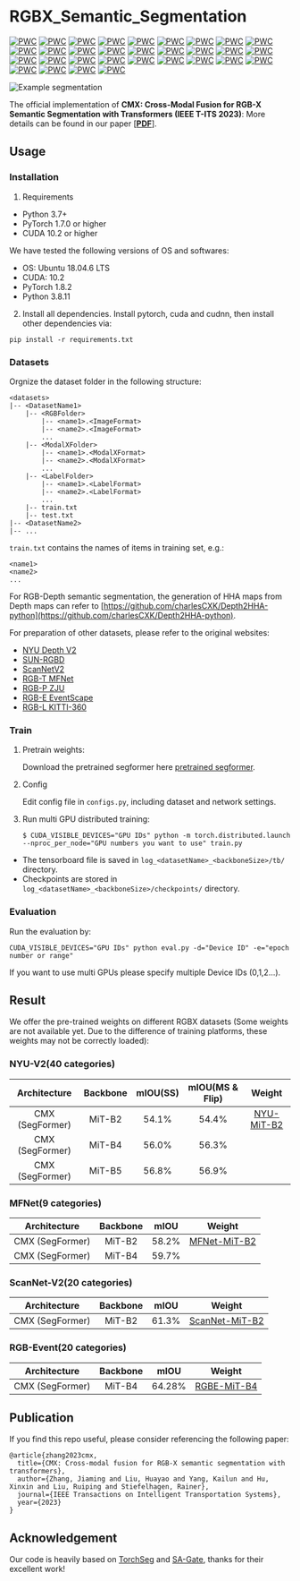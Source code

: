 # RGBX_Semantic_Segmentation

[![PWC](https://img.shields.io/endpoint.svg?url=https://paperswithcode.com/badge/cmx-cross-modal-fusion-for-rgb-x-semantic/semantic-segmentation-on-nyu-depth-v2)](https://paperswithcode.com/sota/semantic-segmentation-on-nyu-depth-v2?p=cmx-cross-modal-fusion-for-rgb-x-semantic)
[![PWC](https://img.shields.io/endpoint.svg?url=https://paperswithcode.com/badge/cmx-cross-modal-fusion-for-rgb-x-semantic/semantic-segmentation-on-sun-rgbd)](https://paperswithcode.com/sota/semantic-segmentation-on-sun-rgbd?p=cmx-cross-modal-fusion-for-rgb-x-semantic)
[![PWC](https://img.shields.io/endpoint.svg?url=https://paperswithcode.com/badge/cmx-cross-modal-fusion-for-rgb-x-semantic/semantic-segmentation-on-stanford2d3d-rgbd)](https://paperswithcode.com/sota/semantic-segmentation-on-stanford2d3d-rgbd?p=cmx-cross-modal-fusion-for-rgb-x-semantic)
[![PWC](https://img.shields.io/endpoint.svg?url=https://paperswithcode.com/badge/cmx-cross-modal-fusion-for-rgb-x-semantic/semantic-segmentation-on-scannetv2)](https://paperswithcode.com/sota/semantic-segmentation-on-scannetv2?p=cmx-cross-modal-fusion-for-rgb-x-semantic)
[![PWC](https://img.shields.io/endpoint.svg?url=https://paperswithcode.com/badge/cmx-cross-modal-fusion-for-rgb-x-semantic/semantic-segmentation-on-cityscapes-val)](https://paperswithcode.com/sota/semantic-segmentation-on-cityscapes-val?p=cmx-cross-modal-fusion-for-rgb-x-semantic)
[![PWC](https://img.shields.io/endpoint.svg?url=https://paperswithcode.com/badge/cmx-cross-modal-fusion-for-rgb-x-semantic/thermal-image-segmentation-on-mfn-dataset)](https://paperswithcode.com/sota/thermal-image-segmentation-on-mfn-dataset?p=cmx-cross-modal-fusion-for-rgb-x-semantic)
[![PWC](https://img.shields.io/endpoint.svg?url=https://paperswithcode.com/badge/cmx-cross-modal-fusion-for-rgb-x-semantic/semantic-segmentation-on-zju-rgb-p)](https://paperswithcode.com/sota/semantic-segmentation-on-zju-rgb-p?p=cmx-cross-modal-fusion-for-rgb-x-semantic)
[![PWC](https://img.shields.io/endpoint.svg?url=https://paperswithcode.com/badge/cmx-cross-modal-fusion-for-rgb-x-semantic/semantic-segmentation-on-eventscape)](https://paperswithcode.com/sota/semantic-segmentation-on-eventscape?p=cmx-cross-modal-fusion-for-rgb-x-semantic)
[![PWC](https://img.shields.io/endpoint.svg?url=https://paperswithcode.com/badge/cmx-cross-modal-fusion-for-rgb-x-semantic/semantic-segmentation-on-gamus)](https://paperswithcode.com/sota/semantic-segmentation-on-gamus?p=cmx-cross-modal-fusion-for-rgb-x-semantic)
[![PWC](https://img.shields.io/endpoint.svg?url=https://paperswithcode.com/badge/cmx-cross-modal-fusion-for-rgb-x-semantic/semantic-segmentation-on-selma)](https://paperswithcode.com/sota/semantic-segmentation-on-selma?p=cmx-cross-modal-fusion-for-rgb-x-semantic)
[![PWC](https://img.shields.io/endpoint.svg?url=https://paperswithcode.com/badge/cmx-cross-modal-fusion-for-rgb-x-semantic/semantic-segmentation-on-kitti-360)](https://paperswithcode.com/sota/semantic-segmentation-on-kitti-360?p=cmx-cross-modal-fusion-for-rgb-x-semantic)
[![PWC](https://img.shields.io/endpoint.svg?url=https://paperswithcode.com/badge/cmx-cross-modal-fusion-for-rgb-x-semantic/semantic-segmentation-on-deliver)](https://paperswithcode.com/sota/semantic-segmentation-on-deliver?p=cmx-cross-modal-fusion-for-rgb-x-semantic)
[![PWC](https://img.shields.io/endpoint.svg?url=https://paperswithcode.com/badge/cmx-cross-modal-fusion-for-rgb-x-semantic/thermal-image-segmentation-on-rgb-t-glass)](https://paperswithcode.com/sota/thermal-image-segmentation-on-rgb-t-glass?p=cmx-cross-modal-fusion-for-rgb-x-semantic)
[![PWC](https://img.shields.io/endpoint.svg?url=https://paperswithcode.com/badge/cmx-cross-modal-fusion-for-rgb-x-semantic/semantic-segmentation-on-event-based)](https://paperswithcode.com/sota/semantic-segmentation-on-event-based?p=cmx-cross-modal-fusion-for-rgb-x-semantic)
[![PWC](https://img.shields.io/endpoint.svg?url=https://paperswithcode.com/badge/cmx-cross-modal-fusion-for-rgb-x-semantic/thermal-image-segmentation-on-kp-day-night)](https://paperswithcode.com/sota/thermal-image-segmentation-on-kp-day-night?p=cmx-cross-modal-fusion-for-rgb-x-semantic)
[![PWC](https://img.shields.io/endpoint.svg?url=https://paperswithcode.com/badge/cmx-cross-modal-fusion-for-rgb-x-semantic/multispectral-object-detection-on-flir-1)](https://paperswithcode.com/sota/multispectral-object-detection-on-flir-1?p=cmx-cross-modal-fusion-for-rgb-x-semantic)
[![PWC](https://img.shields.io/endpoint.svg?url=https://paperswithcode.com/badge/cmx-cross-modal-fusion-for-rgb-x-semantic/semantic-segmentation-on-llrgbd-synthetic)](https://paperswithcode.com/sota/semantic-segmentation-on-llrgbd-synthetic?p=cmx-cross-modal-fusion-for-rgb-x-semantic)
[![PWC](https://img.shields.io/endpoint.svg?url=https://paperswithcode.com/badge/cmx-cross-modal-fusion-for-rgb-x-semantic/thermal-image-segmentation-on-noisy-rs-rgb-t)](https://paperswithcode.com/sota/thermal-image-segmentation-on-noisy-rs-rgb-t?p=cmx-cross-modal-fusion-for-rgb-x-semantic)
[![PWC](https://img.shields.io/endpoint.svg?url=https://paperswithcode.com/badge/cmx-cross-modal-fusion-for-rgb-x-semantic/semantic-segmentation-on-uplight)](https://paperswithcode.com/sota/semantic-segmentation-on-uplight?p=cmx-cross-modal-fusion-for-rgb-x-semantic)
[![PWC](https://img.shields.io/endpoint.svg?url=https://paperswithcode.com/badge/cmx-cross-modal-fusion-for-rgb-x-semantic/semantic-segmentation-on-spectralwaste)](https://paperswithcode.com/sota/semantic-segmentation-on-spectralwaste?p=cmx-cross-modal-fusion-for-rgb-x-semantic)
[![PWC](https://img.shields.io/endpoint.svg?url=https://paperswithcode.com/badge/cmx-cross-modal-fusion-for-rgb-x-semantic/semantic-segmentation-on-ddd17)](https://paperswithcode.com/sota/semantic-segmentation-on-ddd17?p=cmx-cross-modal-fusion-for-rgb-x-semantic)
[![PWC](https://img.shields.io/endpoint.svg?url=https://paperswithcode.com/badge/cmx-cross-modal-fusion-for-rgb-x-semantic/semantic-segmentation-on-dsec)](https://paperswithcode.com/sota/semantic-segmentation-on-dsec?p=cmx-cross-modal-fusion-for-rgb-x-semantic)
[![PWC](https://img.shields.io/endpoint.svg?url=https://paperswithcode.com/badge/cmx-cross-modal-fusion-for-rgb-x-semantic/object-detection-on-dsec)](https://paperswithcode.com/sota/object-detection-on-dsec?p=cmx-cross-modal-fusion-for-rgb-x-semantic)
[![PWC](https://img.shields.io/endpoint.svg?url=https://paperswithcode.com/badge/cmx-cross-modal-fusion-for-rgb-x-semantic/object-detection-on-pku-ddd17-car)](https://paperswithcode.com/sota/object-detection-on-pku-ddd17-car?p=cmx-cross-modal-fusion-for-rgb-x-semantic)
[![PWC](https://img.shields.io/endpoint.svg?url=https://paperswithcode.com/badge/cmx-cross-modal-fusion-for-rgb-x-semantic/semantic-segmentation-on-syn-udtiri)](https://paperswithcode.com/sota/semantic-segmentation-on-syn-udtiri?p=cmx-cross-modal-fusion-for-rgb-x-semantic)
[![PWC](https://img.shields.io/endpoint.svg?url=https://paperswithcode.com/badge/cmx-cross-modal-fusion-for-rgb-x-semantic/semantic-segmentation-on-us3d)](https://paperswithcode.com/sota/semantic-segmentation-on-us3d?p=cmx-cross-modal-fusion-for-rgb-x-semantic)
[![PWC](https://img.shields.io/endpoint.svg?url=https://paperswithcode.com/badge/cmx-cross-modal-fusion-for-rgb-x-semantic/semantic-segmentation-on-potsdam)](https://paperswithcode.com/sota/semantic-segmentation-on-potsdam?p=cmx-cross-modal-fusion-for-rgb-x-semantic)
[![PWC](https://img.shields.io/endpoint.svg?url=https://paperswithcode.com/badge/cmx-cross-modal-fusion-for-rgb-x-semantic/semantic-segmentation-on-vaihingen)](https://paperswithcode.com/sota/semantic-segmentation-on-vaihingen?p=cmx-cross-modal-fusion-for-rgb-x-semantic)
[![PWC](https://img.shields.io/endpoint.svg?url=https://paperswithcode.com/badge/cmx-cross-modal-fusion-for-rgb-x-semantic/pedestrian-detection-on-llvip)](https://paperswithcode.com/sota/pedestrian-detection-on-llvip?p=cmx-cross-modal-fusion-for-rgb-x-semantic)
[![PWC](https://img.shields.io/endpoint.svg?url=https://paperswithcode.com/badge/cmx-cross-modal-fusion-for-rgb-x-semantic/object-detection-on-inoutdoor)](https://paperswithcode.com/sota/object-detection-on-inoutdoor?p=cmx-cross-modal-fusion-for-rgb-x-semantic)
[![PWC](https://img.shields.io/endpoint.svg?url=https://paperswithcode.com/badge/cmx-cross-modal-fusion-for-rgb-x-semantic/object-detection-on-eventped)](https://paperswithcode.com/sota/object-detection-on-eventped?p=cmx-cross-modal-fusion-for-rgb-x-semantic)

![Example segmentation](segmentation.jpg?raw=true "Example segmentation")

The official implementation of **CMX: Cross-Modal Fusion for RGB-X Semantic Segmentation with Transformers (IEEE T-ITS 2023)**:
More details can be found in our paper [[**PDF**](https://arxiv.org/pdf/2203.04838.pdf)].


## Usage
### Installation
1. Requirements

- Python 3.7+
- PyTorch 1.7.0 or higher
- CUDA 10.2 or higher

We have tested the following versions of OS and softwares:

- OS: Ubuntu 18.04.6 LTS
- CUDA: 10.2
- PyTorch 1.8.2
- Python 3.8.11

2. Install all dependencies.
Install pytorch, cuda and cudnn, then install other dependencies via:
```shell
pip install -r requirements.txt
```

### Datasets

Orgnize the dataset folder in the following structure:
```shell
<datasets>
|-- <DatasetName1>
    |-- <RGBFolder>
        |-- <name1>.<ImageFormat>
        |-- <name2>.<ImageFormat>
        ...
    |-- <ModalXFolder>
        |-- <name1>.<ModalXFormat>
        |-- <name2>.<ModalXFormat>
        ...
    |-- <LabelFolder>
        |-- <name1>.<LabelFormat>
        |-- <name2>.<LabelFormat>
        ...
    |-- train.txt
    |-- test.txt
|-- <DatasetName2>
|-- ...
```

`train.txt` contains the names of items in training set, e.g.:
```shell
<name1>
<name2>
...
```

For RGB-Depth semantic segmentation, the generation of HHA maps from Depth maps can refer to [https://github.com/charlesCXK/Depth2HHA-python](https://github.com/charlesCXK/Depth2HHA-python).

For preparation of other datasets, please refer to the original websites:
- [NYU Depth V2](https://cs.nyu.edu/~silberman/datasets/nyu_depth_v2.html)
- [SUN-RGBD](https://rgbd.cs.princeton.edu/)
- [ScanNetV2](http://www.scan-net.org/)
- [RGB-T MFNet](https://github.com/haqishen/MFNet-pytorch)
- [RGB-P ZJU](http://wangkaiwei.org/downloadeg.html)
- [RGB-E EventScape](https://github.com/uzh-rpg/rpg_ramnet#eventscape)
- [RGB-L KITTI-360](https://www.cvlibs.net/datasets/kitti-360/)

### Train
1. Pretrain weights:

    Download the pretrained segformer here [pretrained segformer](https://drive.google.com/drive/folders/10XgSW8f7ghRs9fJ0dE-EV8G2E_guVsT5?usp=sharing).

2. Config

    Edit config file in `configs.py`, including dataset and network settings.

3. Run multi GPU distributed training:
    ```shell
    $ CUDA_VISIBLE_DEVICES="GPU IDs" python -m torch.distributed.launch --nproc_per_node="GPU numbers you want to use" train.py
    ```

- The tensorboard file is saved in `log_<datasetName>_<backboneSize>/tb/` directory.
- Checkpoints are stored in `log_<datasetName>_<backboneSize>/checkpoints/` directory.

### Evaluation
Run the evaluation by:
```shell
CUDA_VISIBLE_DEVICES="GPU IDs" python eval.py -d="Device ID" -e="epoch number or range"
```
If you want to use multi GPUs please specify multiple Device IDs (0,1,2...).


## Result
We offer the pre-trained weights on different RGBX datasets (Some weights are not available yet. Due to the difference of training platforms, these weights may not be correctly loaded):

### NYU-V2(40 categories)
| Architecture | Backbone | mIOU(SS) | mIOU(MS & Flip) | Weight |
|:---:|:---:|:---:|:---:| :---:|
| CMX (SegFormer) | MiT-B2 | 54.1% | 54.4% | [NYU-MiT-B2](https://drive.google.com/file/d/1hlyglGnEB0pnWXfHPtBtCGGlKMDh2K--/view?usp=sharing) |
| CMX (SegFormer) | MiT-B4 | 56.0% | 56.3% |  |
| CMX (SegFormer) | MiT-B5 | 56.8% | 56.9% |  |

### MFNet(9 categories)
| Architecture | Backbone | mIOU | Weight |
|:---:|:---:|:---:|:---:|
| CMX (SegFormer) | MiT-B2 | 58.2% | [MFNet-MiT-B2](https://drive.google.com/file/d/1wtWxUgDk1N1QOhiGhUavBNc1_Bv9gzOM/view?usp=sharing) |
| CMX (SegFormer) | MiT-B4 | 59.7% |  |

### ScanNet-V2(20 categories)
| Architecture | Backbone | mIOU | Weight |
|:---:|:---:|:---:|:---:| 
| CMX (SegFormer) | MiT-B2 | 61.3% | [ScanNet-MiT-B2](https://drive.google.com/file/d/1vWsG_wm5p6NSfCFmoWsCAuyWQh1m8dym/view?usp=sharing) |

### RGB-Event(20 categories)
| Architecture | Backbone | mIOU | Weight |
|:---:|:---:|:---:|:---:| 
| CMX (SegFormer) | MiT-B4 | 64.28% | [RGBE-MiT-B4](https://drive.google.com/file/d/1UEnuzu6fwYTH1DROZ0hmzuboLGs5HdmQ/view?usp=sharing) |

## Publication
If you find this repo useful, please consider referencing the following paper:
```
@article{zhang2023cmx,
  title={CMX: Cross-modal fusion for RGB-X semantic segmentation with transformers},
  author={Zhang, Jiaming and Liu, Huayao and Yang, Kailun and Hu, Xinxin and Liu, Ruiping and Stiefelhagen, Rainer},
  journal={IEEE Transactions on Intelligent Transportation Systems},
  year={2023}
}
```

## Acknowledgement

Our code is heavily based on [TorchSeg](https://github.com/ycszen/TorchSeg) and [SA-Gate](https://github.com/charlesCXK/RGBD_Semantic_Segmentation_PyTorch), thanks for their excellent work!

